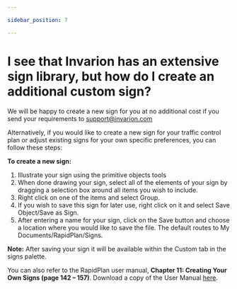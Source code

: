 ```yaml
---

sidebar_position: 7

---
```


# I see that Invarion has an extensive sign library, but how do I create an additional custom sign?

We will be happy to create a new sign for you at no additional cost if you send your requirements to [support@invarion.com](mailto:support@invarion.com)

Alternatively, if you would like to create a new sign for your traffic control plan or adjust existing signs for your own specific preferences, you can follow these steps:

**To create a new sign:**

1. Illustrate your sign using the primitive objects tools
2. When done drawing your sign, select all of the elements of your sign by dragging a selection box around all items you wish to include.
3. Right click on one of the items and select Group.
4. If you wish to save this sign for later use, right click on it and select Save Object/Save as Sign.
5. After entering a name for your sign, click on the Save button and choose a location where you would like to save the file. The default routes to My Documents/RapidPlan/Signs.

**Note:** After saving your sign it will be available within the Custom tab in the signs palette.

You can also refer to the RapidPlan user manual, **Chapter 11: Creating Your Own Signs (page 142 – 157)**. Download a copy of the User Manual [here](https://rapidplan.net/webinstall/manual/rapidplan/manual.pdf).
